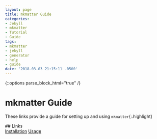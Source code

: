 ```yaml
---
layout: page
title: mkmatter Guide
categories:
- Jekyll
- mkmatter
- Tutorial
- Guide
tags:
- mkmatter
- jekyll
- generator
- help
- guide
date: '2018-03-03 21:15:11 -0500'
---
```

{::options parse_block_html="true" /}

# mkmatter Guide

These links provide a guide for setting up and using `mkmatter`{:.highlight}
<div>
## Links
<div class="list-group d-block px-6 border-0">
  <a class="list-group-item bg-dark list-unstyled px-6 d-inline-block" href="{% link projects/mkmatter/guide/installation.md %}">Installation</a>
  <a class="list-group-item bg-dark list-unstyled px-6 d-inline-block" href="{% link projects/mkmatter/guide/usage.md %}">Usage</a>
</div>
</div>